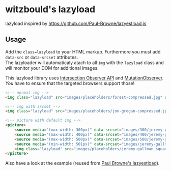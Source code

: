 # witzbould's lazyload

lazyload inspired by https://github.com/Paul-Browne/lazyestload.js

## Usage

Add the `class=lazyload` to your HTML markup.
Furthermore you must add `data-src` or `data-srcset` attributes.\
The lazyloader will automaticaly atach to all `img` with the `lazyload` class and will monitor your DOM for additional images.

This lazyload library uses [Intersection Observer API](https://developer.mozilla.org/en-US/docs/Web/API/Intersection_Observer_API)
and [MutationObserver](https://developer.mozilla.org/en-US/docs/Web/API/MutationObserver).\
*You* have to ensure that the targeted browsers support those!

```html
<!-- normal img -->
<img class="lazyload" src="images/placeholders/forest-compressed.jpg" data-src="images/forest-compressed.jpg">

<!-- img with srcset -->
<img class="lazyload" src="images/placeholders/jon-grogan-compressed.jpg" data-srcset="images/500/jon-grogan-compressed.jpg 500w, images/jon-grogan-compressed.jpg, 2800w">

<!-- picture with default img -->
<picture>
	<source media="(max-width: 300px)" data-srcset="images/300/jeremy-gallman_square_smaller.jpg" />
	<source media="(max-width: 400px)" data-srcset="images/400/jeremy-gallman_square_smaller.jpg" />
	<source media="(max-width: 500px)" data-srcset="images/500/jeremy-gallman_square_smaller.jpg" />
	<source media="(min-width: 501px)" data-srcset="images/jeremy-gallman_square_smaller.jpg" />
	<img class="lazyload" src="images/placeholders/jeremy-gallman_square_smaller.jpg">
</picture>
```

Also have a look at the example (reused from [Paul Browne's lazyestload](https://github.com/Paul-Browne/lazyestload.js)).
